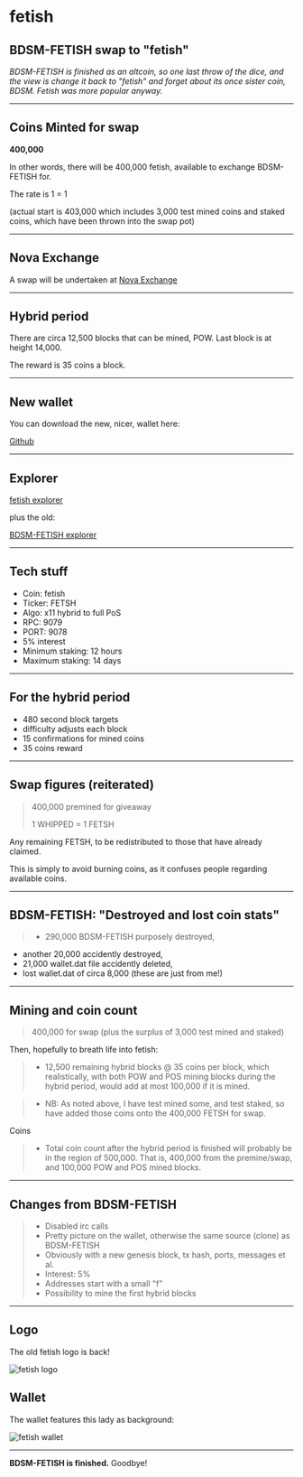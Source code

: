 fetish
===================




BDSM-FETISH swap to "fetish"
-----

*BDSM-FETISH is finished as an altcoin, so one last throw of the dice, and the view is change it back to "fetish" and forget about its once sister coin, BDSM. Fetish was more popular anyway.*

----

Coins Minted for swap
-----

**400,000**

In other words, there will be 400,000 fetish, available to exchange BDSM-FETISH for.

The rate is 1 = 1

(actual start is 403,000 which includes 3,000 test mined coins and staked coins, which have been thrown into the swap pot)

-----

Nova Exchange
-----

A swap will be undertaken at [Nova Exchange](https://novaexchange.com)


-----

Hybrid period
-----

There are circa 12,500 blocks that can be mined, POW. Last block is at height 14,000. 

The reward is 35 coins a block.

-----



New wallet
-----

You can download the new, nicer, wallet here:


[Github](https://github.com/bdsmc/fetish-qt/raw/master/fetish-qt-release.zip)




-----

Explorer
-----

[fetish explorer](http://explorer.fetishx.info:3001)


plus the old:


[BDSM-FETISH explorer](http://explorer.bdsm-fetish.net:3001)


-----

Tech stuff
-----

- Coin: fetish
- Ticker: FETSH
- Algo: x11 hybrid to full PoS
- RPC: 9079
- PORT: 9078
- 5% interest
- Minimum staking: 12 hours
- Maximum staking: 14 days

-----

For the hybrid period
-----

- 480 second block targets
- difficulty adjusts each block
- 15 confirmations for mined coins
- 35 coins reward


-----

Swap figures (reiterated)
-----

> 400,000 premined for giveaway
> 
> 
> 1 WHIPPED = 1 FETSH

Any remaining FETSH, to be redistributed to those that have already claimed.

This is simply to avoid burning coins, as it confuses people regarding available coins.

----

BDSM-FETISH: "Destroyed and lost coin stats"
-----

> - 290,000 BDSM-FETISH purposely destroyed,
- another 20,000 accidently destroyed,
- 21,000 wallet.dat file accidently deleted,
- lost wallet.dat of circa 8,000 (these are just from me!)


-----

Mining and coin count
-----
> 400,000 for swap (plus the surplus of 3,000 test mined and staked)
> 
Then, hopefully to breath life into fetish:


>- 12,500 remaining hybrid blocks @ 35 coins per block, which realistically, with both POW and POS mining blocks during the hybrid period, would add at most 100,000 if it is mined. 

>- NB: As noted above, I have test mined some, and test staked, so have added those coins onto the 400,000 FETSH for swap.
>

Coins

>- Total coin count after the hybrid period is finished will probably be in the region of 500,000. That is, 400,000 from the premine/swap, and 100,000 POW and POS mined blocks.

----

Changes from BDSM-FETISH
-----

> -  Disabled irc calls
> -  Pretty picture on the wallet, otherwise the same source (clone) as BDSM-FETISH
> -  Obviously with a new genesis block, tx hash, ports, messages et al.
> -  Interest: 5%
> -  Addresses start with a small "f"
> -  Possibility to mine the first hybrid blocks

-----

Logo
-----

The old fetish logo is back!


![fetish logo](https://cdn.pbrd.co/images/2Btfq8HE.png)


Wallet
-----


The wallet features this lady as background:


![fetish wallet](https://cdn.pbrd.co/images/2m1Y7QSkt.png)


-------

**BDSM-FETISH is finished.**
Goodbye!
